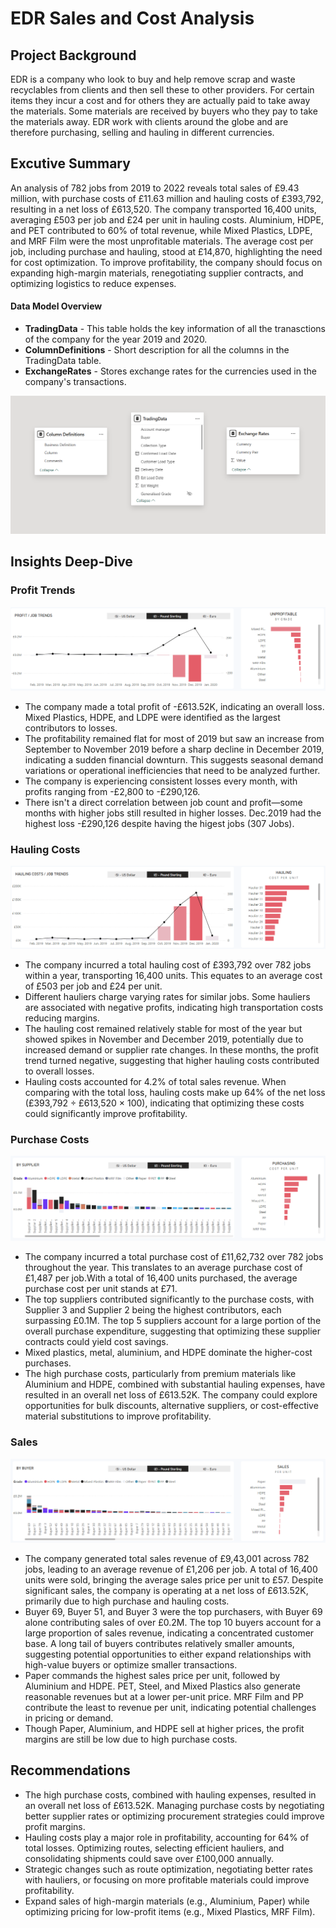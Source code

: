 # EDR Sales and Cost Analysis

## Project Background
EDR is a company who look to buy and help remove scrap and waste recyclables from clients and then sell these to other providers. For certain items they incur a cost and for others they are actually paid to take away the materials. Some materials are received by buyers who they pay to take the materials away. EDR work with clients around the globe and are therefore purchasing, selling and hauling in different currencies.

## Excutive Summary
An analysis of 782 jobs from 2019 to 2022 reveals total sales of £9.43 million, with purchase costs of £11.63 million and hauling costs of £393,792, resulting in a net loss of £613,520. The company transported 16,400 units, averaging £503 per job and £24 per unit in hauling costs. Aluminium, HDPE, and PET contributed to 60% of total revenue, while Mixed Plastics, LDPE, and MRF Film were the most unprofitable materials. The average cost per job, including purchase and hauling, stood at £14,870, highlighting the need for cost optimization. To improve profitability, the company should focus on expanding high-margin materials, renegotiating supplier contracts, and optimizing logistics to reduce expenses.


#### Data Model Overview
- **TradingData** - This table holds the key information of all the tranasctions of the company for the year 2019 and 2020.  
- **ColumnDefinitions** - Short description for all the columns in the TradingData table.
- **ExchangeRates** - Stores exchange rates for the currencies used in the company's transactions.

![](DataModel.png)

## Insights Deep-Dive
### Profit Trends
![](ProfitTrends.png)
- The company made a total profit of -£613.52K, indicating an overall loss. Mixed Plastics, HDPE, and LDPE were identified as the largest contributors to losses.
- The profitability remained flat for most of 2019 but saw an increase from September to November 2019 before a sharp decline in December 2019, indicating a sudden financial downturn. This suggests seasonal demand variations or operational inefficiencies that need to be analyzed further.
- The company is experiencing consistent losses every month, with profits ranging from -£2,800 to -£290,126.
- There isn't a direct correlation between job count and profit—some months with higher jobs still resulted in higher losses. Dec.2019 had the highest loss -£290,126
despite having the higest jobs (307 Jobs).

### Hauling Costs
![](HaulingCosts.png)
-  The company incurred a total hauling cost of £393,792 over 782 jobs within a year, transporting 16,400 units. This equates to an average cost of £503 per job and £24 per unit.
-  Different hauliers charge varying rates for similar jobs. Some hauliers are associated with negative profits, indicating high transportation costs reducing margins.
-  The hauling cost remained relatively stable for most of the year but showed spikes in November and December 2019, potentially due to increased demand or supplier rate changes. In these months, the profit trend turned negative, suggesting that higher hauling costs contributed to overall losses.
-  Hauling costs accounted for 4.2% of total sales revenue. When comparing with the total loss, hauling costs make up 64% of the net loss (£393,792 ÷ £613,520 × 100), indicating that optimizing these costs could significantly improve profitability.

### Purchase Costs
![](PurchaseCosts.png)
- The company incurred a total purchase cost of £11,62,732 over 782 jobs throughout the year. This translates to an average purchase cost of £1,487 per job.With a total of 16,400 units purchased, the average purchase cost per unit stands at £71.
- The top suppliers contributed significantly to the purchase costs, with Supplier 3 and Supplier 2 being the highest contributors, each surpassing £0.1M. The top 5 suppliers account for a large portion of the overall purchase expenditure, suggesting that optimizing these supplier contracts could yield cost savings.
- Mixed plastics, metal, aluminium, and HDPE dominate the higher-cost purchases.
- The high purchase costs, particularly from premium materials like Aluminium and HDPE, combined with substantial hauling expenses, have resulted in an overall net loss of £613.52K. The company could explore opportunities for bulk discounts, alternative suppliers, or cost-effective material substitutions to improve profitability.

### Sales
![](Sales.png)
- The company generated total sales revenue of £9,43,001 across 782 jobs, leading to an average revenue of £1,206 per job. A total of 16,400 units were sold, bringing the average sales price per unit to £57. Despite significant sales, the company is operating at a net loss of £613.52K, primarily due to high purchase and hauling costs.
- Buyer 69, Buyer 51, and Buyer 3 were the top purchasers, with Buyer 69 alone contributing sales of over £0.2M. The top 10 buyers account for a large proportion of sales revenue, indicating a concentrated customer base. A long tail of buyers contributes relatively smaller amounts, suggesting potential opportunities to either expand relationships with high-value buyers or optimize smaller transactions.
- Paper commands the highest sales price per unit, followed by Aluminium and HDPE. PET, Steel, and Mixed Plastics also generate reasonable revenues but at a lower per-unit price. MRF Film and PP contribute the least to revenue per unit, indicating potential challenges in pricing or demand.
- Though Paper, Aluminium, and HDPE sell at higher prices, the profit margins are still be low due to high purchase costs.

## Recommendations
- The high purchase costs, combined with hauling expenses, resulted in an overall net loss of £613.52K. Managing purchase costs by negotiating better supplier rates or optimizing procurement strategies could improve profit margins.
- Hauling costs play a major role in profitability, accounting for 64% of total losses. Optimizing routes, selecting efficient hauliers, and consolidating shipments could save over £100,000 annually.
- Strategic changes such as route optimization, negotiating better rates with hauliers, or focusing on more profitable materials could improve profitability.
- Expand sales of high-margin materials (e.g., Aluminium, Paper) while optimizing pricing for low-profit items (e.g., Mixed Plastics, MRF Film).

















